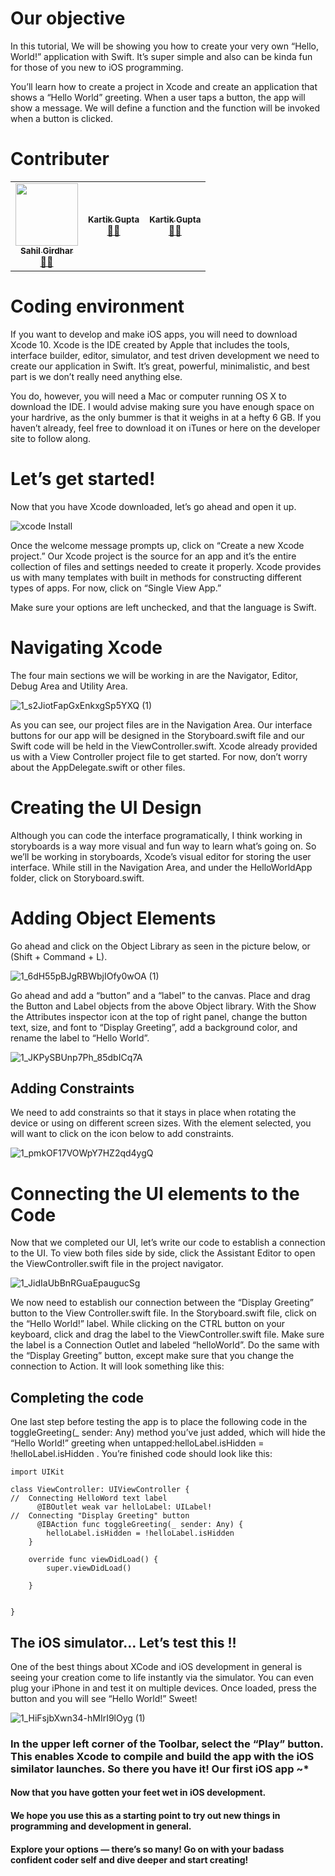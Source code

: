 # Our objective

In this tutorial, We will be showing you how to create your very own “Hello, World!” application with Swift. It’s super simple and also can be kinda fun for those of you new to iOS programming.

You’ll learn how to create a project in Xcode and create an application that shows a “Hello World” greeting. When a user taps a button, the app will show a message. We will define a function and the function will be invoked when a button is clicked.


# Contributer


<table>
  <tr>
    <td align="center"><a href="https://github.com/notty-geek"><img src="https://avatars.githubusercontent.com/u/14343387?s=460&u=9cf149ca193914916b79e3b1efe8964f94dfeccf&v=4" width="100px;" alt=""/><br /><sub><b>Sahil Girdhar</b></sub></a><br /><a href="https://github.com/notty-geek" title="UserName">💬</a><a href="https://github.com/notty-geek/IosFirstApp/" title="Reviewed Pull Requests">👀</a> </td>
<td align="center"><a href="https://github.com/Z3N00"><img src="https://avatars.githubusercontent.com/u/31339403?s=60&v=4 width="100px;" alt=""/><br /><sub><b>Kartik Gupta</b></sub></a><br /><a href="https://github.com/Z3N00" title="UserName">💬</a><a href="https://github.com/notty-geek/IosFirstApp/" title="Reviewed Pull Requests">👀</a> </td>
  <td align="center"><a href="https://github.com/krinesh2598"><img src="https://avatars.githubusercontent.com/u/74370237?s=460&v=4 width="100px;" alt=""/><br /><sub><b>Kartik Gupta</b></sub></a><br /><a href="https://github.com/krinesh2598" title="UserName">💬</a><a href="https://github.com/notty-geek/IosFirstApp/" title="Reviewed Pull Requests">👀</a> </td>
  </tr>
</table>



# Coding environment

If you want to develop and make iOS apps, you will need to download Xcode 10. Xcode is the IDE created by Apple that includes the tools, interface builder, editor, simulator, and test driven development we need to create our application in Swift. It’s great, powerful, minimalistic, and best part is we don’t really need anything else.

You do, however, you will need a Mac or computer running OS X to download the IDE. I would advise making sure you have enough space on your hardrive, as the only bummer is that it weighs in at a hefty 6 GB.
If you haven’t already, feel free to download it on iTunes or here on the developer site to follow along.

# Let’s get started!


Now that you have Xcode downloaded, let’s go ahead and open it up.



![xcode Install](https://user-images.githubusercontent.com/14343387/106898596-67031d00-671a-11eb-8170-44267c224a93.png)



Once the welcome message prompts up, click on “Create a new Xcode project.” Our Xcode project is the source for an app and it’s the entire collection of files and settings needed to create it properly.
Xcode provides us with many templates with built in methods for constructing different types of apps. For now, click on “Single View App.”




Make sure your options are left unchecked, and that the language is Swift.

# Navigating Xcode

The four main sections we will be working in are the Navigator, Editor, Debug Area and Utility Area.



![1_s2JiotFapGxEnkxgSp5YXQ (1)](https://user-images.githubusercontent.com/14343387/106994097-20f19c00-67a2-11eb-9eba-bb001b9ac093.png)



As you can see, our project files are in the Navigation Area. Our interface buttons for our app will be designed in the Storyboard.swift file and our Swift code will be held in the ViewController.swift. Xcode already provided us with a View Controller project file to get started. For now, don’t worry about the AppDelegate.swift or other files.
# Creating the UI Design

Although you can code the interface programatically, I think working in storyboards is a way more visual and fun way to learn what’s going on. So we’ll be working in storyboards, Xcode’s visual editor for storing the user interface.
While still in the Navigation Area, and under the HelloWorldApp folder, click on Storyboard.swift.


# Adding Object Elements


Go ahead and click on the Object Library as seen in the picture below, or (Shift + Command + L).

![1_6dH55pBJgRBWbjIOfy0wOA (1)](https://user-images.githubusercontent.com/14343387/106994108-251db980-67a2-11eb-9e15-6a1477136aff.png)



Go ahead and add a “button” and a “label” to the canvas. Place and drag the Button and Label objects from the above Object library. With the Show the Attributes inspector icon at the top of right panel, change the button text, size, and font to “Display Greeting”, add a background color, and rename the label to “Hello World”.

![1_JKPySBUnp7Ph_85dbICq7A](https://user-images.githubusercontent.com/14343387/106994111-264ee680-67a2-11eb-949d-4c1ffb919f3b.png)


## Adding Constraints
We need to add constraints so that it stays in place when rotating the device or using on different screen sizes. With the element selected, you will want to click on the icon below to add constraints.

![1_pmkOF17VOWpY7HZ2qd4ygQ](https://user-images.githubusercontent.com/14343387/106994115-2818aa00-67a2-11eb-96e8-89eae644ed42.png)



# Connecting the UI elements to the Code

Now that we completed our UI, let’s write our code to establish a connection to the UI.
To view both files side by side, click the Assistant Editor to open the ViewController.swift file in the project navigator.


![1_JidIaUbBnRGuaEpaugucSg](https://user-images.githubusercontent.com/14343387/106994120-2a7b0400-67a2-11eb-8354-fbd0b1cfb38f.png)



We now need to establish our connection between the “Display Greeting” button to the View Controller.swift file.
In the Storyboard.swift file, click on the “Hello World!” label. While clicking on the CTRL button on your keyboard, click and drag the label to the ViewController.swift file. Make sure the label is a Connection Outlet and labeled “helloWorld”. Do the same with the “Display Greeting” button, except make sure that you change the connection to Action.
It will look something like this:


## Completing the code


One last step before testing the app is to place the following code in the toggleGreeting(_ sender: Any) method you’ve just added, which will hide the “Hello World!” greeting when untapped:helloLabel.isHidden = !helloLabel.isHidden .
You’re finished code should look like this:


```
import UIKit

class ViewController: UIViewController {
//  Connecting HelloWord text label
      @IBOutlet weak var helloLabel: UILabel!
//  Connecting "Display Greeting" button   
      @IBAction func toggleGreeting(_ sender: Any) {
        helloLabel.isHidden = !helloLabel.isHidden
    }
    
    override func viewDidLoad() {
        super.viewDidLoad()
        
    }

   
}
```


## The iOS simulator… Let’s test this !!


One of the best things about XCode and iOS development in general is seeing your creation come to life instantly via the simulator. You can even plug your iPhone in and test it on multiple devices. Once loaded, press the button and you will see “Hello World!” Sweet!



![1_HiFsjbXwn34-hMIrI9lOyg (1)](https://user-images.githubusercontent.com/14343387/107033393-3e8f2780-67db-11eb-8462-d4949e8212df.gif)



### In the upper left corner of the Toolbar, select the “Play” button. This enables Xcode to compile and build the app with the iOS similator launches. So there you have it! Our first iOS app ~*

#### Now that you have gotten your feet wet in iOS development.

#### We hope you use this as a starting point to try out new things in programming and development in general. 

#### Explore your options — there’s so many! Go on with your badass confident coder self and dive deeper and start creating!



